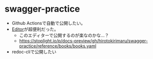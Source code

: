 # swagger-practice

- Github Actionsで自動で公開したい。
- [Editor](https://stoplight.io/studio/)が超便利だった。
    - このエディターで公開するのが楽なのかな…？
    - https://stoplight.io/p/docs-preview/gh/hirotokirimaru/swagger-practice/reference/books/books.yaml
- redoc-cliで公開したい

